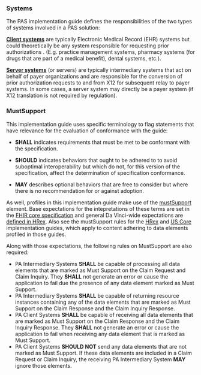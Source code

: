 ### Systems
The PAS implementation guide defines the responsibilities of the two types of systems involved in a PAS solution:

[**Client systems**](CapabilityStatement-EHRCapabilities.html) are typically Electronic Medical Record (EHR) systems but could theoretically be any system responsible for requesting prior authorizations .  (E.g. practice management systems, pharmacy systems (for drugs that are part of a medical benefit), dental systems, etc.). 

[**Server systems**](CapabilityStatement-IntermediaryCapabilities.html) (or servers) are typically intermediary systems that act on behalf of payer organizations and are responsible for the conversion of prior authorization requests to and from X12 for subsequent relay to payer systems.  In some cases, a server system may directly be a payer system (if X12 translation is not required by regulation).

### MustSupport
This implementation guide uses specific terminology to flag statements that have relevance for the evaluation of conformance with the guide:

* **SHALL** indicates requirements that must be met to be conformant with the specification.

* **SHOULD** indicates behaviors that ought to be adhered to to avoid suboptimal interoperability but which do not, for this version of the specification, affect the determination of specification conformance.

* **MAY** describes optional behaviors that are free to consider but where there is no recommendation for or against adoption.

As well, profiles in this implementation guide make use of the [mustSupport]({{site.data.fhir.path}}profiling.html#mustsupport) element.  Base expectations for the intepretations of these terms are set in the [FHIR core specification]({{site.data.fhir.path}}conformance-rules.html#conflang) and general Da Vinci-wide expectations are [defined in HRex]({{site.data.fhir.ver.hrex}}/conformance.html).  Also see the mustSupport rules for the [HRex]({{site.data.fhir.ver.hrex}}/conformance.html#mustsupport) and [US Core]({{site.data.fhir.ver.uscore7}}/must-support.html) implementation guides, which apply to content adhering to data elements profiled in those guides.

Along with those expectations, the following rules on MustSupport are also required:

* PA Intermediary Systems **SHALL** be capable of processing all data elements that are marked as Must Support on the Claim Request and Claim Inquiry.  They **SHALL** not generate an error or cause the application to fail due the presence of any data element marked as Must Support.
* PA Intermediary Systems **SHALL** be capable of returning resource instances containing any of the data elements that are marked as Must Support on the Claim Response and the Claim Inquiry Response.
* PA Client Systems **SHALL** be capable of receiving all data elements that are marked as Must Support on the Claim Response and the Claim Inquiry Response.  They **SHALL** not generate an error or cause the application to fail when receiving any data element that is marked as Must Support.
* PA Client Systems **SHOULD NOT** send any data elements that are not marked as Must Support.  If these data elements are included in a Claim Request or Claim Inquiry, the receiving PA Intermediary System **MAY** ignore those elements.
